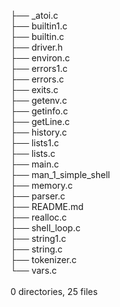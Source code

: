 


├── _atoi.c <br/>
├── builtin1.c <br/>
├── builtin.c <br/>
├── driver.h <br/>
├── environ.c <br/>
├── errors1.c <br/>
├── errors.c <br/>
├── exits.c <br/>
├── getenv.c <br/>
├── getinfo.c <br/>
├── getLine.c <br/>
├── history.c <br/>
├── lists1.c <br/>
├── lists.c <br/>
├── main.c <br/>
├── man_1_simple_shell <br/>
├── memory.c <br/>
├── parser.c <br/>
├── README.md <br/>
├── realloc.c <br/>
├── shell_loop.c <br/>
├── string1.c <br/>
├── string.c <br/>
├── tokenizer.c <br/>
└── vars.c <br/>
<br/>
0 directories, 25 files <br/>
